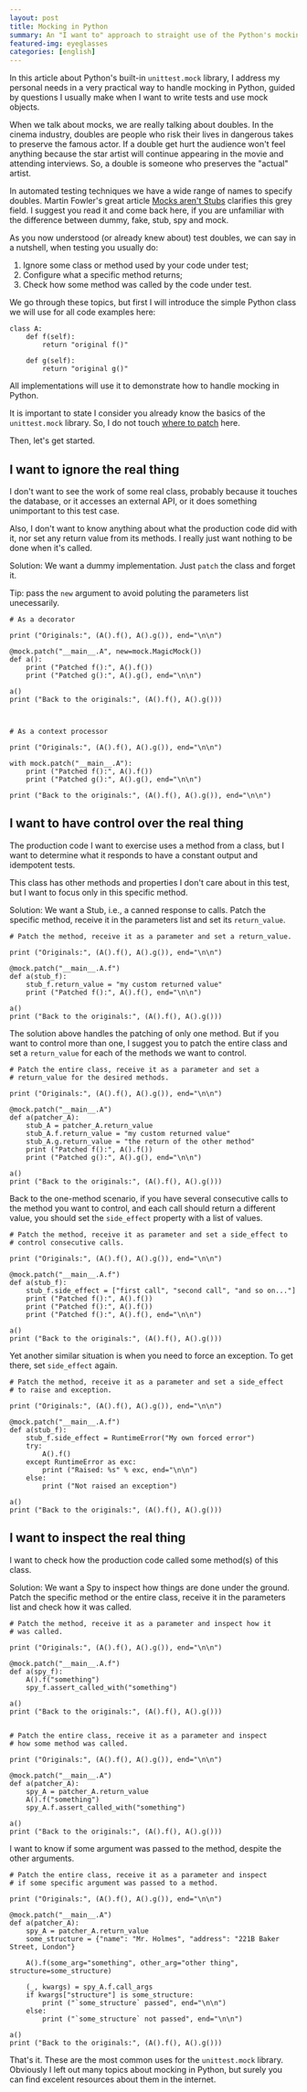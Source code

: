 ```yaml
---
layout: post
title: Mocking in Python
summary: An "I want to" approach to straight use of the Python's mocking library.
featured-img: eyeglasses
categories: [english]
---
```


In this article about Python's built-in `unittest.mock` library, I address my personal needs in a very practical way to handle mocking in Python, guided by questions I usually make when I want to write tests and use mock objects.

When we talk about mocks, we are really talking about doubles. In the cinema industry, doubles are people who risk their lives in dangerous takes to preserve the famous actor. If a double get hurt the audience won't feel anything because the star artist will continue appearing in the movie and attending interviews. So, a double is someone who preserves the "actual" artist.

In automated testing techniques we have a wide range of names to specify doubles. Martin Fowler's great article [Mocks aren't Stubs](https://martinfowler.com/articles/mocksArentStubs.html#TheDifferenceBetweenMocksAndStubs) clarifies this grey field. I suggest you read it and come back here, if you are unfamiliar with the difference between dummy, fake, stub, spy and mock.

As you now understood (or already knew about) test doubles, we can say in a nutshell, when testing you usually do:

1. Ignore some class or method used by your code under test;
2. Configure what a specific method returns;
3. Check how some method was called by the code under test.

We go through these topics, but first I will introduce the simple Python class we will use for all code examples here:

```
class A:
    def f(self):
        return "original f()"

    def g(self):
        return "original g()"
```

All implementations will use it to demonstrate how to handle mocking in Python.

It is important to state I consider you already know the basics of the `unittest.mock` library. So, I do not touch [where to patch](https://docs.python.org/3.7/library/unittest.mock.html#where-to-patch) here.

Then, let's get started.


## I want to ignore the real thing

I don't want to see the work of some real class, probably because it touches the database, or it accesses an external API, or it does something unimportant to this test case.

Also, I don't want to know anything about what the production code did with it, nor set any return value from its methods. I really just want nothing to be done when it's called.

Solution: We want a dummy implementation. Just `patch` the class and forget it.

Tip: pass the `new` argument to avoid poluting the parameters list unecessarily.

```
# As a decorator

print ("Originals:", (A().f(), A().g()), end="\n\n")

@mock.patch("__main__.A", new=mock.MagicMock())
def a():
    print ("Patched f():", A().f())
    print ("Patched g():", A().g(), end="\n\n")

a()
print ("Back to the originals:", (A().f(), A().g()))



# As a context processor

print ("Originals:", (A().f(), A().g()), end="\n\n")

with mock.patch("__main__.A"):
    print ("Patched f():", A().f())
    print ("Patched g():", A().g(), end="\n\n")

print ("Back to the originals:", (A().f(), A().g()), end="\n\n")
```


## I want to have control over the real thing

The production code I want to exercise uses a method from a class, but I want to determine what it responds to have a constant output and idempotent tests.

This class has other methods and properties I don't care about in this test, but I want to focus only in this specific method.

Solution: We want a Stub, i.e., a canned response to calls. Patch the specific method, receive it in the parameters list and set its `return_value`.

```
# Patch the method, receive it as a parameter and set a return_value.

print ("Originals:", (A().f(), A().g()), end="\n\n")

@mock.patch("__main__.A.f")
def a(stub_f):
    stub_f.return_value = "my custom returned value"
    print ("Patched f():", A().f(), end="\n\n")

a()
print ("Back to the originals:", (A().f(), A().g()))
```

The solution above handles the patching of only one method. But if you want to control more than one, I suggest you to patch the entire class and set a `return_value` for each of the methods we want to control.

```
# Patch the entire class, receive it as a parameter and set a
# return_value for the desired methods.

print ("Originals:", (A().f(), A().g()), end="\n\n")

@mock.patch("__main__.A")
def a(patcher_A):
    stub_A = patcher_A.return_value
    stub_A.f.return_value = "my custom returned value"
    stub_A.g.return_value = "the return of the other method"
    print ("Patched f():", A().f())
    print ("Patched g():", A().g(), end="\n\n")

a()
print ("Back to the originals:", (A().f(), A().g()))
```

Back to the one-method scenario, if you have several consecutive calls to the method you want to control, and each call should return a different value, you should set the `side_effect` property with a list of values.

```
# Patch the method, receive it as parameter and set a side_effect to
# control consecutive calls.

print ("Originals:", (A().f(), A().g()), end="\n\n")

@mock.patch("__main__.A.f")
def a(stub_f):
    stub_f.side_effect = ["first call", "second call", "and so on..."]
    print ("Patched f():", A().f())
    print ("Patched f():", A().f())
    print ("Patched f():", A().f(), end="\n\n")

a()
print ("Back to the originals:", (A().f(), A().g()))
```

Yet another similar situation is when you need to force an exception. To get there, set `side_effect` again.

```
# Patch the method, receive it as a parameter and set a side_effect
# to raise and exception.

print ("Originals:", (A().f(), A().g()), end="\n\n")

@mock.patch("__main__.A.f")
def a(stub_f):
    stub_f.side_effect = RuntimeError("My own forced error")
    try:
        A().f()
    except RuntimeError as exc:
        print ("Raised: %s" % exc, end="\n\n")
    else:
        print ("Not raised an exception")

a()
print ("Back to the originals:", (A().f(), A().g()))
```

## I want to inspect the real thing

I want to check how the production code called some method(s) of this class.

Solution: We want a Spy to inspect how things are done under the ground. Patch the specific method or the entire class, receive it in the parameters list and check how it was called.

```
# Patch the method, receive it as a parameter and inspect how it
# was called.

print ("Originals:", (A().f(), A().g()), end="\n\n")

@mock.patch("__main__.A.f")
def a(spy_f):
    A().f("something")
    spy_f.assert_called_with("something")

a()
print ("Back to the originals:", (A().f(), A().g()))


# Patch the entire class, receive it as a parameter and inspect
# how some method was called.

print ("Originals:", (A().f(), A().g()), end="\n\n")

@mock.patch("__main__.A")
def a(patcher_A):
    spy_A = patcher_A.return_value
    A().f("something")
    spy_A.f.assert_called_with("something")

a()
print ("Back to the originals:", (A().f(), A().g()))
```

I want to know if some argument was passed to the method, despite the other arguments.

```
# Patch the entire class, receive it as a parameter and inspect
# if some specific argument was passed to a method.

print ("Originals:", (A().f(), A().g()), end="\n\n")

@mock.patch("__main__.A")
def a(patcher_A):
    spy_A = patcher_A.return_value
    some_structure = {"name": "Mr. Holmes", "address": "221B Baker Street, London"}

    A().f(some_arg="something", other_arg="other thing", structure=some_structure)

    (_, kwargs) = spy_A.f.call_args
    if kwargs["structure"] is some_structure:
        print ("`some_structure` passed", end="\n\n")
    else:
        print ("`some_structure` not passed", end="\n\n")

a()
print ("Back to the originals:", (A().f(), A().g()))
```

That's it. These are the most common uses for the `unittest.mock` library. Obviously I left out many topics about mocking in Python, but surely you can find excelent resources about them in the internet.
